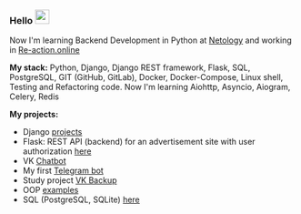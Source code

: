 ### Hello <img src="https://github.com/maryzaria/some-information/blob/main/photo/Hi.gif" width="25px">

Now I'm learning Backend Development in Python at [Netology](https://netology.ru/programs/python?recommended_by=instant_search#/lessons) and working in [Re-action.online](https://re-action.online/)

**My stack:**
Python, Django, Django REST framework, Flask, SQL, PostgreSQL, GIT (GitHub, GitLab), Docker, Docker-Compose, Linux shell, Testing and Refactoring code.
Now I'm learning Aiohttp, Asyncio, Aiogram, Celery, Redis

**My projects:**
- Django [projects](https://github.com/maryzaria/Django-Netology)
- Flask: REST API (backend) for an advertisement site with user authorization [here](https://github.com/maryzaria/netology_flask/tree/main/homework)
- VK [Chatbot](https://github.com/maryzaria/VKinder)
- My first [Telegram bot](https://github.com/maryzaria/My-First-Telegram-Bot)
- Study project [VK Backup](https://github.com/maryzaria/VK_Backup)
- OOP [examples](https://github.com/maryzaria/courses/tree/main/OOP)
- SQL (PostgreSQL, SQLite) [here](https://github.com/maryzaria/Netology/tree/main/SQL)
<!--
**maryzaria/maryzaria** is a ✨ _special_ ✨ repository because its `README.md` (this file) appears on your GitHub profile.

Here are some ideas to get you started:

- 🔭 I’m currently working on ...
- 🌱 I’m currently learning ...
- 👯 I’m looking to collaborate on ...
- 🤔 I’m looking for help with ...
- 💬 Ask me about ...
- 📫 How to reach me: ...
- 😄 Pronouns: ...
- ⚡ Fun fact: ...
-->
